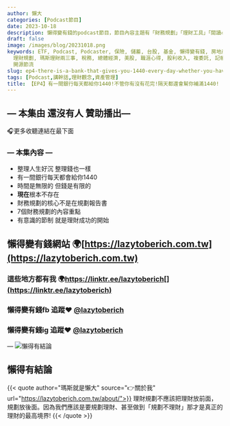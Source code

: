 ```yaml
---
author: 懶大
categories: [Podcast節目]
date: 2023-10-18
description: 懶得變有錢的podcast節目，節目內容主題有「財務規劃」「理財工具」「閱讀心得」「職涯與生活」，內容涵蓋了你與金錢會產生的所有關係。如果想要讓自己對「財務規劃」的本質有更進一步的認識，歡迎訂閱、追蹤、分享並歡迎進一步提出你的想法，讓更多人一起財務有規劃、快樂有方法。
draft: false
image: /images/blog/20231018.png
keywords: ETF, Podcast, Podcaster, 保險, 儲蓄, 台股, 基金, 懶得變有錢, 房地產, 投資, 投資理財, 支出, 收入, 理財,
  理財規劃, 瑪斯理財兩三事, 稅務, 總體經濟, 美股, 職涯心得, 股利收入, 複委託, 記帳, 閱讀心得, 財務規劃, 財商, 貸款, 資產配置, 退休規劃,
  開源節流
slug: ep4-there-is-a-bank-that-gives-you-1440-every-day-whether-you-have-spent-it-all-or-not-the-next-day-it-will-fill-up-your-account-with-another-1440
tags: [Podcast,講幹話,理財觀念,資產管理]
title: 【EP4】有一間銀行每天都給你1440!不管你有沒有花完!隔天都還會幫你補滿1440!
---
```

## — 本集由 還沒有人 贊助播出—

🎧更多收聽連結在最下面

### — 本集內容 —

* 整理人生好沉 整理錢也一樣
* 有一間銀行每天都會給你1440
* 時間是無限的 但錢是有限的
* **現在**根本不存在
* 財務規劃的核心不是在規劃報告書
* 7個財務規劃的內容重點
* 有意識的節制 就是理財成功的開始

## 懶得變有錢網站 🌍[https://lazytoberich.com.tw](https://lazytoberich.com.tw)

### 這些地方都有我 🌍https://linktr.ee/lazytoberich[](https://linktr.ee/lazytoberich)
### 懶得變有錢fb 追蹤❤️ [@lazytoberich](https://www.facebook.com/lazytoberich)
### 懶得變有錢ig 追蹤❤️ [@lazytoberich](https://www.instagram.com/lazytoberich)

—
![懶得有結論](/images/blog/lazytobeconclude.svg)
## 懶得有結論

{{< quote author="瑪斯就是懶大" source="👉關於我" url="https://lazytoberich.com.tw/about/">}}
理財規劃不應該把理財放前面，規劃放後面。因為我們應該是要規劃理財、甚至做到「規劃不理財」那才是真正的理財的最高境界!
{{< /quote >}}




